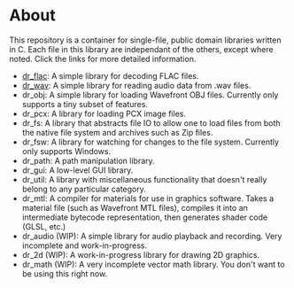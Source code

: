 # About
This repository is a container for single-file, public domain libraries written in C. Each
file in this library are independant of the others, except where noted. Click the links for
more detailed information.

- [dr_flac](https://mackron.github.io/dr_flac): A simple library for decoding FLAC files.
- [dr_wav](https://mackron.github.io/dr_wav): A simple library for reading audio data from .wav files.
- dr_obj: A simple library for loading Wavefront OBJ files. Currently only supports a tiny subset of
features.
- dr_pcx: A library for loading PCX image files.
- dr_fs: A library that abstracts file IO to allow one to load files from both the native file system
and archives such as Zip files.
- dr_fsw: A library for watching for changes to the file system. Currently only supports Windows.
- dr_path: A path manipulation library.
- dr_gui: A low-level GUI library.
- dr_util: A library with miscellaneous functionality that doesn't really belong to
any particular category.
- dr_mtl: A compiler for materials for use in graphics software. Takes a material file
(such as Wavefront MTL files), compiles it into an intermediate bytecode representation,
then generates shader code (GLSL, etc.)
- dr_audio (WIP): A simple library for audio playback and recording. Very incomplete and
work-in-progress.
- dr_2d (WIP): A work-in-progress library for drawing 2D graphics.
- dr_math (WIP): A very incomplete vector math library. You don't want to be using this
right now.
